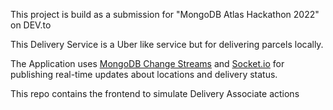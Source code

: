 This project is build as a submission for "MongoDB Atlas Hackathon 2022" on DEV.to

This Delivery Service is a Uber like service but for delivering parcels locally. 

The Application uses [MongoDB Change Streams](https://www.mongodb.com/docs/manual/changeStreams/) and [Socket.io](https://socket.io/) for publishing real-time updates about locations and delivery status.

This repo contains the frontend to simulate Delivery Associate actions 